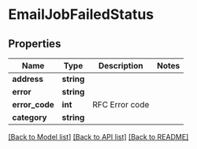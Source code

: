 # EmailJobFailedStatus

## Properties
Name | Type | Description | Notes
------------ | ------------- | ------------- | -------------
**address** | **string** |  | 
**error** | **string** |  | 
**error_code** | **int** | RFC Error code | 
**category** | **string** |  | 

[[Back to Model list]](../README.md#documentation-for-models) [[Back to API list]](../README.md#documentation-for-api-endpoints) [[Back to README]](../README.md)


